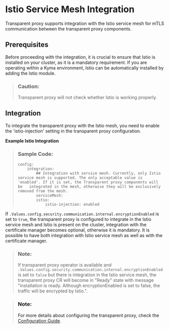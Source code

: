 <!-- loiof030e5df081c4c7e8299d2d2ae6a7524 -->

# Istio Service Mesh Integration

Transparent proxy supports integration with the Istio service mesh for mTLS communication between the transparent proxy components.



<a name="loiof030e5df081c4c7e8299d2d2ae6a7524__section_g3p_4sw_hcc"/>

## Prerequisites

Before proceeding with the integration, it is crucial to ensure that Istio is installed on your cluster, as it is a mandatory requirement. If you are operating within a Kyma environment, Istio can be automatically installed by adding the Istio module.

> ### Caution:  
> Transparent proxy will not check whether Istio is working properly.



<a name="loiof030e5df081c4c7e8299d2d2ae6a7524__section_p5h_4sw_hcc"/>

## Integration

To integrate the transparent proxy with the Istio mesh, you need to enable the 'istio-injection' setting in the transparent proxy configuration.

**Example Istio Integration** 

> ### Sample Code:  
> ```
> config:
>     integration:
>         ## Integration with service mesh. Currently, only Istio service mesh is supported. The only acceptable value is 'enabled'. If it is set, the Transparent proxy components will be   integrated in the mesh, otherwise they will be exclusively removed from the mesh.
>         serviceMesh:
>         istio:
>             istio-injection: enabled
> ```

If `.Values.config.security.communication.internal.encryptionEnabled` is set to `true`, the transparent proxy is configured to integrate in the Istio service mesh and Istio is present on the cluster, integration with the certificate manager becomes optional, otherwise it is mandatory. It is possible to have both integration with Istio service mesh as well as with the certificate manager.

> ### Note:  
> If transparent proxy operator is available and `.Values.config.security.communication.internal.encryptionEnabled` is set to `false` but there is integration in the Istio service mesh, the transparent proxy CR will become in "Ready" state with message "installation is ready. Although encryptionEnabled is set to false, the traffic will be encrypted by Istio.".

> ### Note:  
> For more details about configuring the transparent proxy, check the [Configuration Guide](configuration-guide-2a22cd7.md).

